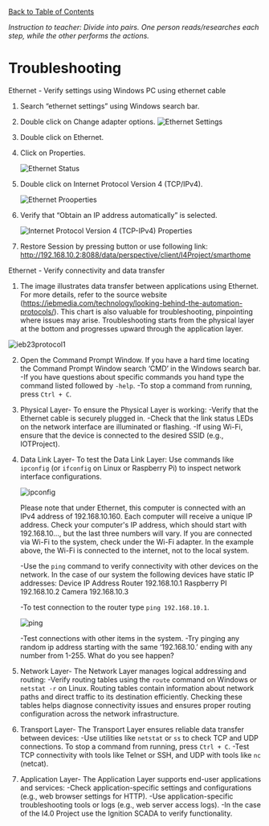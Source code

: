 [Back to Table of Contents](README.md)

*Instruction to teacher: Divide into pairs. One person reads/researches each step, while the other performs the actions.*
# Troubleshooting
Ethernet - Verify settings using Windows PC using ethernet cable
1. Search “ethernet settings” using Windows search bar.
2. Double click on Change adapter options.
   ![Ethernet Settings](https://github.com/user-attachments/assets/405834df-6ddc-40ef-93c7-ccc00f8f6d7a)
3. Double click on Ethernet.
4. Click on Properties.
   
   ![Ethernet Status](https://github.com/user-attachments/assets/e105e93d-9ab3-4ca1-9910-3e4b6637564c)

5. Double click on Internet Protocol Version 4 (TCP/IPv4).

   ![Ethernet Prooperties](https://github.com/user-attachments/assets/62cd93aa-09f8-46f5-a0b1-928f7255cc72)

6. Verify that “Obtain an IP address automatically” is selected.

    ![Internet Protocol Version 4 (TCP-IPv4) Properties](https://github.com/user-attachments/assets/4287082b-46f7-495e-994e-c55a2cc08b14)

7. Restore Session by pressing button or use following link: http://192.168.10.2:8088/data/perspective/client/I4Project/smarthome 


Ethernet - Verify connectivity and data transfer

1. The image illustrates data transfer between applications using Ethernet. For more details, refer to the source website (https://iebmedia.com/technology/looking-behind-the-automation-protocols/). This chart is also valuable for troubleshooting, pinpointing where issues may arise. Troubleshooting starts from the physical layer at the bottom and progresses upward through the application layer.

![ieb23protocol1](https://github.com/user-attachments/assets/a2bcc21b-4e64-4a1d-9d79-986144985ba6)

2. Open the Command Prompt Window.  If you have a hard time locating the Command Prompt Window search ‘CMD’ in the Windows search bar.  
   -If you have questions about specific commands you hand type the command listed followed by `-help`.
   -To stop a command from running, press `Ctrl + C`.

3. Physical Layer- To ensure the Physical Layer is working:
   -Verify that the Ethernet cable is securely plugged in.
   -Check that the link status LEDs on the network interface are illuminated or flashing.
   -If using Wi-Fi, ensure that the device is connected to the desired SSID (e.g., IOTProject).

4. Data Link Layer- To test the Data Link Layer:
   Use commands like `ipconfig` (or `ifconfig` on Linux or Raspberry Pi) to inspect network interface configurations.

      ![ipconfig](https://github.com/user-attachments/assets/c637d53e-4d65-4254-b4ed-b54ce11bf2d1)

      Please note that under Ethernet, this computer is connected with an IPv4 address of 192.168.10.160. Each computer will receive a unique IP address. Check     your computer's IP address, which should start with 192.168.10..., but the last three numbers will vary. If you are connected via Wi-Fi to the system, check under the Wi-Fi adapter. In the example above, the Wi-Fi is connected to the internet, not to the local system.

   -Use the `ping` command to verify connectivity with other devices on the network.  In the case of our system the following devices have static IP addresses:
      Device         IP Address
      Router         192.168.10.1
      Raspberry PI   192.168.10.2
      Camera         192.168.10.3

   -To test connection to the router type  `ping 192.168.10.1`.
      
      ![ping](https://github.com/user-attachments/assets/6e43d7bf-91d9-4161-adcc-01e02244d73c)
   
   -Test connections with other items in the system.
   -Try pinging any random ip address starting with the same ‘192.168.10.’ ending with any number from 1-255.  What do you see happen?

5. Network Layer- The Network Layer manages logical addressing and routing:
   -Verify routing tables using the `route` command on Windows or `netstat -r` on Linux. Routing tables contain information about network paths and direct traffic to its destination efficiently. Checking these tables helps diagnose connectivity issues and ensures proper routing configuration across the network infrastructure.  

6. Transport Layer- The Transport Layer ensures reliable data transfer between devices:
   -Use utilities like `netstat` or `ss` to check TCP and UDP connections. To stop a command from running, press `Ctrl + C`.
   -Test TCP connectivity with tools like Telnet or SSH, and UDP with tools like `nc` (netcat).

7. Application Layer- The Application Layer supports end-user applications and services:
   -Check application-specific settings and configurations (e.g., web browser settings for HTTP).
   -Use application-specific troubleshooting tools or logs (e.g., web server access logs).
   -In the case of the I4.0 Project use the Ignition SCADA to verify functionality.
